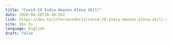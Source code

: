 ```yaml
---
title: "Covid-19 India Amazon Alexa Skill"
date: 2020-04-28T16:30:55Z
link: https://dev.to/infernocoder11/covid-19-india-amazon-alexa-skill-4l50?utm_medium=RSS&utm_source=news.12bit.vn
site: dev.to
language: English
draft: false
---
```

